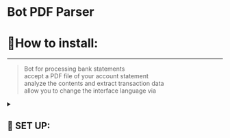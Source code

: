 <h1>Bot PDF Parser</h1>

<h1>📍How to install: </h1>
<hr>

> Bot for processing bank statements<br/>
> accept a PDF file of your account statement<br/>
> analyze the contents and extract transaction data<br/>
> allow you to change the interface language via<br/>

<!-- Python -->
<details><summary><h2>🐍 SET UP:</h2></summary><br/>

<h3>Insert this command into terminal (in .env file set correct values):</h3>

```
echo "BOT_TOKEN=your_actual_token_here" > .env2
```


<h3>Run container:</h3>

```
docker compose up --build 
```

</details>
<!-- Python -->



